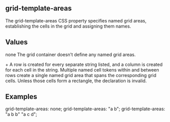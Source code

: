 ## grid-template-areas

The grid-template-areas CSS property specifies named grid areas, establishing the cells in the grid and assigning them names.


## Values

none
The grid container doesn’t define any named grid areas.

<string>+
A row is created for every separate string listed, and a column is created for each cell in the string. Multiple named cell tokens within and between rows create a single named grid area that spans the corresponding grid cells. Unless those cells form a rectangle, the declaration is invalid.

## Examples

grid-template-areas: none;
grid-template-areas: "a b";
grid-template-areas: "a b b"
                     "a c d";